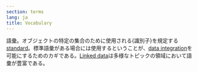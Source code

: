 ```yaml
---
section: terms
lang: ja
title: Vocabulary
---
```


語彙。オブジェクトの特定の集合のために使用される{識別子}を規定する[standard](/glossary/ja/terms/standard/)。標準語彙がある場合には使用するということが、[data integration](/glossary/ja/terms/data-integration/)を可能にするためのカギである。[Linked data](/glossary/ja/terms/linked-data/)は多様なトピックの領域において語彙が豊富である。

